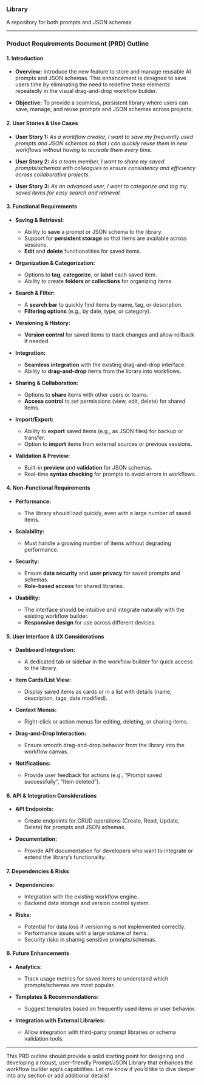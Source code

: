 ### **Library**

A repository for both prompts and JSON schemas

---

### **Product Requirements Document (PRD) Outline**

#### **1. Introduction**
- **Overview:**
  Introduce the new feature to store and manage reusable AI prompts and JSON schemas. This enhancement is designed to save users time by eliminating the need to redefine these elements repeatedly in the visual drag-and-drop workflow builder.

- **Objective:**
  To provide a seamless, persistent library where users can save, manage, and reuse prompts and JSON schemas across projects.

#### **2. User Stories & Use Cases**
- **User Story 1:**
  *As a workflow creator, I want to save my frequently used prompts and JSON schemas so that I can quickly reuse them in new workflows without having to recreate them every time.*

- **User Story 2:**
  *As a team member, I want to share my saved prompts/schemas with colleagues to ensure consistency and efficiency across collaborative projects.*

- **User Story 3:**
  *As an advanced user, I want to categorize and tag my saved items for easy search and retrieval.*

#### **3. Functional Requirements**
- **Saving & Retrieval:**
  - Ability to **save** a prompt or JSON schema to the library.
  - Support for **persistent storage** so that items are available across sessions.
  - **Edit** and **delete** functionalities for saved items.

- **Organization & Categorization:**
  - Options to **tag**, **categorize**, or **label** each saved item.
  - Ability to create **folders or collections** for organizing items.

- **Search & Filter:**
  - A **search bar** to quickly find items by name, tag, or description.
  - **Filtering options** (e.g., by date, type, or category).

- **Versioning & History:**
  - **Version control** for saved items to track changes and allow rollback if needed.

- **Integration:**
  - **Seamless integration** with the existing drag-and-drop interface.
  - Ability to **drag-and-drop** items from the library into workflows.

- **Sharing & Collaboration:**
  - Options to **share** items with other users or teams.
  - **Access control** to set permissions (view, edit, delete) for shared items.

- **Import/Export:**
  - Ability to **export** saved items (e.g., as JSON files) for backup or transfer.
  - Option to **import** items from external sources or previous sessions.

- **Validation & Preview:**
  - Built-in **preview** and **validation** for JSON schemas.
  - Real-time **syntax checking** for prompts to avoid errors in workflows.

#### **4. Non-Functional Requirements**
- **Performance:**
  - The library should load quickly, even with a large number of saved items.

- **Scalability:**
  - Must handle a growing number of items without degrading performance.

- **Security:**
  - Ensure **data security** and **user privacy** for saved prompts and schemas.
  - **Role-based access** for shared libraries.

- **Usability:**
  - The interface should be intuitive and integrate naturally with the existing workflow builder.
  - **Responsive design** for use across different devices.

#### **5. User Interface & UX Considerations**
- **Dashboard Integration:**
  - A dedicated tab or sidebar in the workflow builder for quick access to the library.

- **Item Cards/List View:**
  - Display saved items as cards or in a list with details (name, description, tags, date modified).

- **Context Menus:**
  - Right-click or action menus for editing, deleting, or sharing items.

- **Drag-and-Drop Interaction:**
  - Ensure smooth drag-and-drop behavior from the library into the workflow canvas.

- **Notifications:**
  - Provide user feedback for actions (e.g., “Prompt saved successfully”, “Item deleted”).

#### **6. API & Integration Considerations**
- **API Endpoints:**
  - Create endpoints for CRUD operations (Create, Read, Update, Delete) for prompts and JSON schemas.

- **Documentation:**
  - Provide API documentation for developers who want to integrate or extend the library’s functionality.

#### **7. Dependencies & Risks**
- **Dependencies:**
  - Integration with the existing workflow engine.
  - Backend data storage and version control system.

- **Risks:**
  - Potential for data loss if versioning is not implemented correctly.
  - Performance issues with a large volume of items.
  - Security risks in sharing sensitive prompts/schemas.

#### **8. Future Enhancements**
- **Analytics:**
  - Track usage metrics for saved items to understand which prompts/schemas are most popular.

- **Templates & Recommendations:**
  - Suggest templates based on frequently used items or user behavior.

- **Integration with External Libraries:**
  - Allow integration with third-party prompt libraries or schema validation tools.

---

This PRD outline should provide a solid starting point for designing and developing a robust, user-friendly Prompt/JSON Library that enhances the workflow builder app’s capabilities. Let me know if you’d like to dive deeper into any section or add additional details!